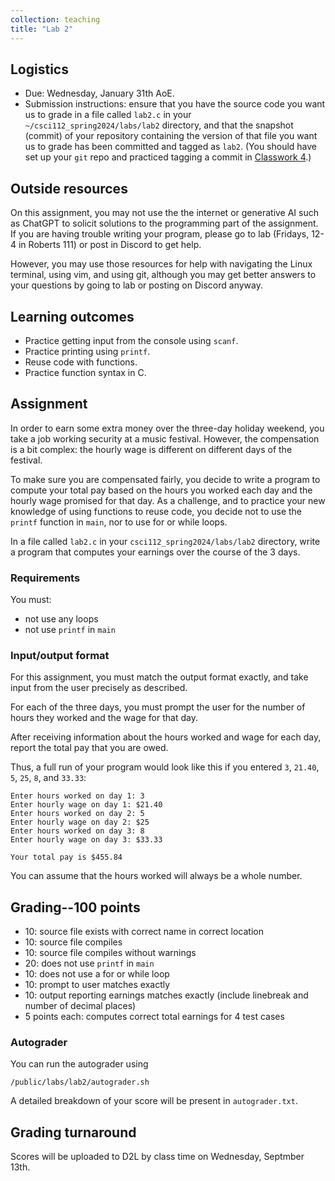 ```yaml
---
collection: teaching
title: "Lab 2"
---
```


## Logistics
* Due: Wednesday, January 31th AoE.
* Submission instructions: ensure that you have the source code you want us to
	grade in a file called `lab2.c` in your `~/csci112_spring2024/labs/lab2`
	directory, and that the snapshot (commit) of your repository containing the version of that file you want us to grade has been committed and
	tagged as `lab2`. (You should have set up your `git` repo and practiced tagging a commit in [Classwork 4](https://fangtian-zhong.github.io/teaching/csci112-spring-2024/classwork/classwork4).)

## Outside resources

On this assignment, you may not use the the internet or generative AI such as
ChatGPT to solicit solutions to the programming part of the assignment. If you
are having trouble writing your program, please go to lab (Fridays, 12-4 in
Roberts 111) or post in Discord to
get help.

However, you may use those resources for help with navigating the Linux
terminal, using vim, and using git, although you may get better answers to your
questions by going to lab or posting on Discord anyway.

## Learning outcomes
* Practice getting input from the console using `scanf`.
* Practice printing using `printf`.
* Reuse code with functions.
* Practice function syntax in C.

## Assignment

In order to earn some extra money over the three-day holiday weekend, you take
a job working security at a music festival. However, the compensation is a bit
complex: the hourly wage is different on different days of the festival.

To make sure you are compensated fairly, you decide to write a program
to compute your total pay based on the hours you worked each day and the hourly
wage promised for that day. As a challenge, and to practice your new knowledge
of using functions to reuse code, you decide not to use the `printf` function
in `main`, nor to use for or while loops.

In a file called `lab2.c` in your `csci112_spring2024/labs/lab2` directory, write a program that computes your earnings over the course of the 3 days.

### Requirements

You must:
* not use any loops
* not use `printf` in `main`

### Input/output format

For this assignment, you must match the output format exactly, and take input
from the user precisely as described.

For each of the three days, you must prompt the user for the number of hours
they worked and the wage for that day.

After receiving information about the hours worked and wage for each day,
report the total pay that you are owed.

Thus, a full run of your program would look like this if you entered `3`,
`21.40`, `5`, `25`, `8`, and `33.33`:

```
Enter hours worked on day 1: 3
Enter hourly wage on day 1: $21.40
Enter hours worked on day 2: 5
Enter hourly wage on day 2: $25
Enter hours worked on day 3: 8
Enter hourly wage on day 3: $33.33

Your total pay is $455.84
```

You can assume that the hours worked will always be a whole number.

## Grading--100 points
* 10: source file exists with correct name in correct location
* 10: source file compiles
* 10: source file compiles without warnings
* 20: does not use `printf` in `main`
* 10: does not use a for or while loop
* 10: prompt to user matches exactly
* 10: output reporting earnings matches exactly (include linebreak and number
	of decimal places)
* 5 points each: computes correct total earnings for 4 test cases

### Autograder

You can run the autograder using

```
/public/labs/lab2/autograder.sh
```

A detailed breakdown of your score will be present in `autograder.txt`.

## Grading turnaround
Scores will be uploaded to D2L by class time on Wednesday, Septmber 13th.
